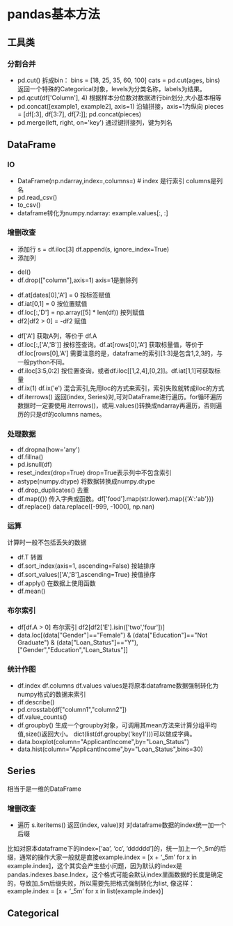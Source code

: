 # pandas基本方法
## 工具类
### 分割合并
* pd.cut() 拆成bin： bins = [18, 25, 35, 60, 100] cats = pd.cut(ages, bins)
返回一个特殊的Categorical对象，levels为分类名称，labels为结果。
* pd.qcut(df['Column'], 4) 根据样本分位数对数据进行bin划分,大小基本相等
* pd.concat([example1, example2], axis=1) 沿轴拼接，axis=1为纵向
pieces = [df[:3], df[3:7], df[7:]]; pd.concat(pieces)
* pd.merge(left, right, on='key') 通过键拼接列，键为列名

## DataFrame
### IO
* DataFrame(np.ndarray,index=,columns=) # index 是行索引 columns是列名
* pd.read_csv()
* to_csv()
* dataframe转化为numpy.ndarray: example.values[:, :]


### 增删改查
* 添加行 s = df.iloc[3]  df.append(s, ignore_index=True)
* 添加列 


+ del()
+ df.drop(["column"],axis=1) axis=1是删除列

* df.at[dates[0],'A'] = 0 按标签赋值
* df.iat[0,1] = 0 按位置赋值
* df.loc[:,'D'] = np.array([5] * len(df)) 按列赋值
* df2[df2 > 0] = -df2 赋值

+ df['A'] 获取A列，等价于 df.A
+ df.loc[:,['A','B']] 按标签查询。df.at[rows[0],'A'] 获取标量值，等价于df.loc[rows[0],'A'] 需要注意的是，dataframe的索引[1:3]是包含1,2,3的，与一般python不同。
+ df.iloc[3:5,0:2] 按位置查询，或者df.iloc[[1,2,4],[0,2]]。df.iat[1,1]可获取标量
+ df.ix(1) df.ix('e') 混合索引,先用loc的方式来索引，索引失败就转成iloc的方式
+ df.iterrows() 返回(index, Series)对,可对DataFrame进行遍历。for循环遍历数据时一定要使用.iterrows()，或用.values()转换成ndarray再遍历，否则遍历的只是df的columns names。

### 处理数据
* df.dropna(how='any')
* df.fillna()
* pd.isnull(df)
* reset_index(drop=True) drop=True表示列中不包含索引
* astype(numpy.dtype) 将数据转换成numpy.dtype
* df.drop_duplicates() 去重
* df.map({}) 传入字典或函数。df['food'].map(str.lower).map({'A':'ab'}})
* df.replace() data.replace([-999, -1000], np.nan)

### 运算
计算时一般不包括丢失的数据
* df.T 转置
* df.sort_index(axis=1, ascending=False) 按轴排序
* df.sort_values(['A','B'],ascending=True) 按值排序
* df.apply() 在数据上使用函数
* df.mean() 

### 布尔索引
* df[df.A > 0] 布尔索引 df2[df2['E'].isin(['two','four'])]
*  data.loc[(data["Gender"]=="Female") & (data["Education"]=="Not Graduate") & (data["Loan_Status"]=="Y"), ["Gender","Education","Loan_Status"]] 



### 统计作图
* df.index df.columns df.values values是将原本dataframe数据强制转化为numpy格式的数据来索引
* df.describe()
* pd.crosstab(df["column1","column2"])
* df.value_counts()
* df.groupby() 生成一个groupby对象，可调用其mean方法来计算分组平均值,size()返回大小。 dict(list(df.groupby('key1')))可以做成字典。
*  data.boxplot(column="ApplicantIncome",by="Loan_Status") 
*  data.hist(column="ApplicantIncome",by="Loan_Status",bins=30) 


## Series
相当于是一维的DataFrame

### 增删改查
* 遍历 s.iteritems() 返回(index, value)对
对dataframe数据的index统一加一个后缀

比如对原本dataframe下的index=[‘aa’, ‘cc’, ‘dddddd’]的，统一加上一个_5m的后缀，通常的操作大家一般就是直接example.index = [x + ‘_5m’ for x in example.index]，这个其实会产生些小问题，因为默认的index是pandas.indexes.base.Index，这个格式可能会默认index里面数据的长度是确定的，导致加_5m后缀失败，所以需要先把格式强制转化为list, 像这样：example.index = [x + ‘_5m’ for x in list(example.index)]

## Categorical